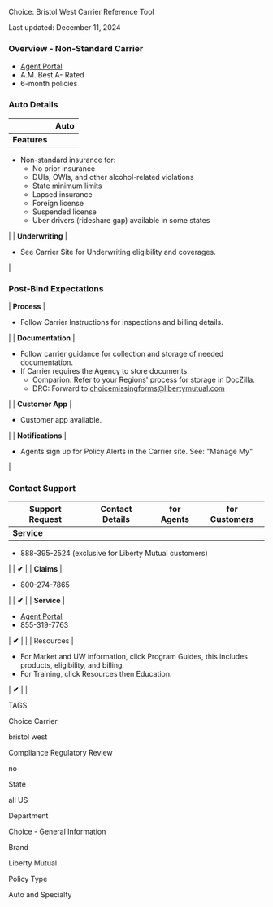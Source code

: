 Choice: Bristol West Carrier Reference Tool

Last updated: December 11, 2024

### Overview - Non-Standard Carrier

-   [Agent Portal](https://www.iaproducers.com/Producers/FMLogin.aspx?ReturnUrl=/Producers/)
-   A.M. Best A- Rated
-   6-month policies

### Auto Details

|  | Auto |
| --- | --- |
| **Features** |

-   Non-standard insurance for:
    -   No prior insurance
    -   DUIs, OWIs, and other alcohol-related violations 
    -   State minimum limits
    -   Lapsed insurance
    -   Foreign license
    -   Suspended license
    -   Uber drivers (rideshare gap) available in some states 

 |
| **Underwriting** |

-   See Carrier Site for Underwriting eligibility and coverages.

 |

### Post-Bind Expectations

| **Process** |

-   Follow Carrier Instructions for inspections and billing details.

 |
| **Documentation** |

-   Follow carrier guidance for collection and storage of needed documentation.
-   If Carrier requires the Agency to store documents:
    -   Comparion: Refer to your Regions' process for storage in DocZilla.
    -   DRC: Forward to <choicemissingforms@libertymutual.com>

 |
| **Customer App** |

-   Customer app available.

 |
| **Notifications** |

-   Agents sign up for Policy Alerts in the Carrier site. See: "Manage My"

 |

### Contact Support

| Support Request | Contact Details | for Agents | for Customers |
| --- | --- | --- | --- |
| **Service** |

-   888-395-2524 (exclusive for Liberty Mutual customers)

 |  | **✔** |
| **Claims** |

-   800-274-7865

 |  | **✔** |
| **Service** |

-   [Agent Portal](https://www.iaproducers.com/Producers/FMLogin.aspx?ReturnUrl=/Producers/)
-   855-319-7763

 | **✔** |  |
| Resources |

-   For Market and UW information, click Program Guides, this includes products, eligibility, and billing.
-   For Training, click Resources then Education.

 | **✔** |  |

TAGS

Choice Carrier

bristol west

Compliance Regulatory Review

no

State

all US

Department

Choice - General Information

Brand

Liberty Mutual

Policy Type

Auto and Specialty
